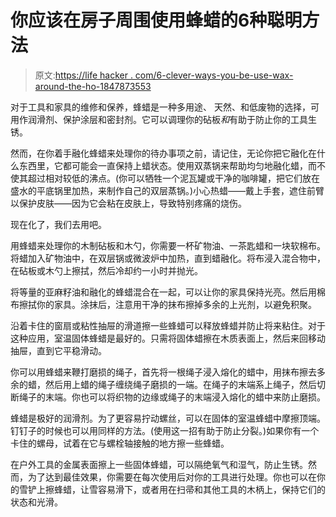 # 你应该在房子周围使用蜂蜡的6种聪明方法

> 原文:[https://life hacker . com/6-clever-ways-you-be-use-wax-around-the-ho-1847873553](https://lifehacker.com/6-clever-ways-you-should-be-using-beeswax-around-the-ho-1847873553)

对于工具和家具的维修和保养，蜂蜡是一种多用途、 天然、和低废物的选择，可用作润滑剂、保护涂层和密封剂。它可以调理你的砧板*和*有助于防止你的工具生锈。

然而，在你着手融化蜂蜡来处理你的待办事项之前，请记住，无论你把它融化在什么东西里，它都可能会一直保持上蜡状态。使用双蒸锅来帮助均匀地融化蜡，而不使其超过相对较低的沸点。(你可以牺牲一个泥瓦罐或干净的咖啡罐，把它们放在盛水的平底锅里加热，来制作自己的双层蒸锅。)小心热蜡——戴上手套，遮住前臂以保护皮肤——因为它会粘在皮肤上，导致特别疼痛的烧伤。

现在化了，我们去用吧。

用蜂蜡来处理你的木制砧板和木勺，你需要一杯矿物油、一茶匙蜡和一块软棉布。将蜡加入矿物油中，在双层锅或微波炉中加热，直到蜡融化。将布浸入混合物中，在砧板或木勺上擦拭，然后冷却约一小时并抛光。

将等量的亚麻籽油和融化的蜂蜡混合在一起，可以让你的家具保持光亮。然后用棉布擦拭你的家具。涂抹后，注意用干净的抹布擦掉多余的上光剂，以避免积聚。

沿着卡住的窗扇或粘性抽屉的滑道擦一些蜂蜡可以释放蜂蜡并防止将来粘住。对于这种应用，室温固体蜂蜡是最好的。只需将固体蜡擦在木质表面上，然后来回移动抽屉，直到它平稳滑动。

你可以用蜂蜡来鞭打磨损的绳子，首先将一根绳子浸入熔化的蜡中，用抹布擦去多余的蜡，然后用上蜡的绳子缠绕绳子磨损的一端。在绳子的末端系上绳子，然后切断绳子的末端。你也可以将织物的边缘或绳子的末端浸入熔化的蜡中来防止磨损。

蜂蜡是极好的润滑剂。为了更容易拧动螺丝，可以在固体的室温蜂蜡中摩擦顶端。钉钉子的时候也可以用同样的方法。(使用这一招有助于防止分裂。)如果你有一个卡住的螺母，试着在它与螺栓轴接触的地方擦一些蜂蜡。

在户外工具的金属表面擦上一些固体蜂蜡，可以隔绝氧气和湿气，防止生锈。然而，为了达到最佳效果，你需要在每次使用后对你的工具进行处理。你也可以在你的雪铲上擦蜂蜡，让雪容易滑下，或者用在扫帚和其他工具的木柄上，保持它们的状态和光滑。